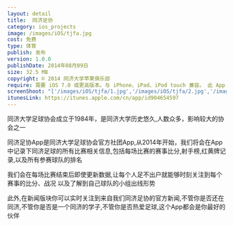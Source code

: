 ```yaml
---
layout: detail
title:  同济足协
category: ios_projects
image: /images/iOS/tjfa.jpg
cost: 免费
type: 体育
publish: 发布
version: 1.0.0
publishDate: 2014年08月09日
size: 32.5 MB
copyright: © 2014 同济大学苹果俱乐部
require: 需要 iOS 7.0 或更高版本。与 iPhone、iPad、iPod touch 兼容。 此 App 已针对 iPhone 5 进行优化。
screenShoot: "['/images/iOS/tjfa/1.jpg','/images/iOS/tjfa/2.jpg','/images/iOS/tjfa/3.jpg','/images/iOS/tjfa/4.jpg']"
itunesLink: https://itunes.apple.com/cn/app/id904654597
---
```


<div>
	<p>同济大学足球协会成立于1984年，是同济大学历史悠久,人数众多，影响较大的协会之一</p>
	<p> 同济足协App是同济大学足球协会官方社团App,从2014年开始，我们将会在App中记录下同济足球的所有比赛相关信息,包括每场比赛的赛事比分,射手榜,红黄牌记录,以及所有参赛球队的排名</p>
	<p>我们会在每场比赛结束后即使更新数据,让每个人足不出户就能够时刻关注到每个赛事的比分、战况 以及了解到自己球队的小组出线形势</p>
	<p>此外,在新闻版块你可以实时关注到来自我们同济足协的官方新闻,不管你是否还在同济,不管你是否是一个同济的学子,不管你是否热爱足球,这个App都会是你最好的伙伴</p>
</div>
